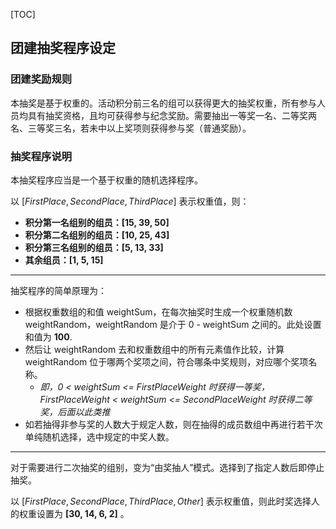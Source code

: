 [TOC]

## 团建抽奖程序设定

### 团建奖励规则

本抽奖是基于权重的。活动积分前三名的组可以获得更大的抽奖权重，所有参与人员均具有抽奖资格，且均可获得参与纪念奖励。需要抽出一等奖一名、二等奖两名、三等奖三名，若未中以上奖项则获得参与奖（普通奖励）。

### 抽奖程序说明

本抽奖程序应当是一个基于权重的随机选择程序。

以 $[FirstPlace, SecondPlace, ThirdPlace]$ 表示权重值，则：

- **积分第一名组别的组员：[15, 39, 50]**
- **积分第二名组别的组员：[10, 25, 43]**
- **积分第三名组别的组员：[5, 13, 33]**
- **其余组员：[1, 5, 15]**

---

抽奖程序的简单原理为：

- 根据权重数组的和值 weightSum，在每次抽奖时生成一个权重随机数 weightRandom，weightRandom 是介于 0 - weightSum 之间的。此处设置和值为 **100**.
- 然后让 weightRandom 去和权重数组中的所有元素值作比较，计算 weightRandom 位于哪两个奖项之间，符合哪条中奖规则，对应哪个奖项名称。
    - *即，0 < weightSum <= FirstPlaceWeight 时获得一等奖，FirstPlaceWeight < weightSum <= SecondPlaceWeight 时获得二等奖，后面以此类推*
- 如若抽得非参与奖的人数大于规定人数，则在抽得的成员数组中再进行若干次单纯随机选择，选中规定的中奖人数。

---

对于需要进行二次抽奖的组别，变为“由奖抽人”模式。选择到了指定人数后即停止抽奖。

以 $[FirstPlace, SecondPlace, ThirdPlace, Other]$ 表示权重值，则此时奖选择人的权重设置为 **[30, 14, 6, 2]** 。
